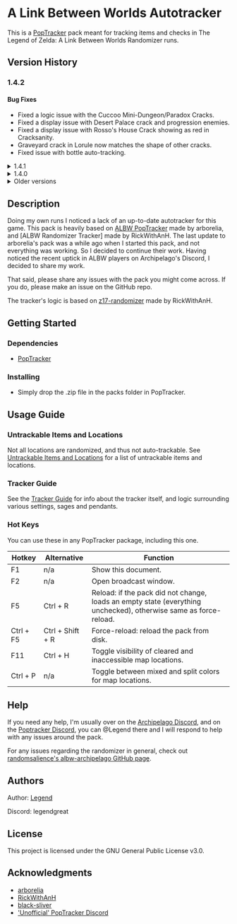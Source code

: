 # A Link Between Worlds Autotracker

This is a [PopTracker](https://poptracker.github.io/) pack meant for tracking items and checks in The Legend of Zelda: A Link Between Worlds Randomizer runs.

## Version History

[](https://github.com/Legendgreat/albw-ap-poptracker/tree/master#version_history)

### 1.4.2

#### Bug Fixes

- Fixed a logic issue with the Cuccoo Mini-Dungeon/Paradox Cracks.
- Fixed a display issue with Desert Palace crack and progression enemies.
- Fixed a display issue with Rosso's House Crack showing as red in Cracksanity.
- Graveyard crack in Lorule now matches the shape of other cracks.
- Fixed issue with bottle auto-tracking.

<details>

<summary>1.4.1</summary>

### 1.4.1b

- Golden bee should now properly be maintained between reconnects.

### 1.4.1

#### Location changes

- This update fixes some weird logic around Lorule Graveyard, specifically to do with lamp/firerod related logic.
- Cracks and Weather Vane locations are now trapezoid shaped. Cracks are slightly bigger than Weather Vanes so they're easier to distinguish.

#### Bug Fixes

- Trial door settings logic is fixed, and should now actually be tracked properly.

</details>

<details>

<summary>1.4.0</summary>

### 1.4.0

#### Layout

- This update adds compact versions of the map trackers. People were (rightfully) complaining that the original map trackers don't fit on 1080p, so the compact versions are now the default "Map Tracker (orientation)", while the original map trackers are renamed to "Full Map Tracker (orientation)". This compact version will have the compacted maps, as well as a tabbed version of the items.
  Small note: the horizontal compact variant isn't the most beautiful layout, but with the lack of centering or margins in tabs there's currently not a lot I can do to make it look better. Hopefully in a future PopTracker version I can fix that. For now, making the window as small as possible horizontally minimizes how awful it looks.
- The settings have been moved to their own settings menu on all variants, which you can find in the top toolbar next to AP.

#### Location changes

- The dungeon rewards have been re-introduced to the map. They are now directly linked to the dungeon items you see in the tracker, and are always visible even when set to ??.
- Dungeon locations on the Overworld maps are now slightly bigger, so they're easier to distinguish.

#### Bug Fixes

- Trial door settings should now be tracked properly and show the trial door as active.
- The premium milk check at the Bouldering Guy now works properly. Due to letter in a bottle and milk bar check being unavailable in the current version of ALBW APWorld, the milk bar check is now disabled when an AP connection is made. This allows z17-randomizer users to still track the milk bar trade route.

#### Remaining issues

- When swapping between AP slots or variants, some settings might not get updated properly. CTRL + Shift + R and reconnecting to AP will fix this. I want to fix this issue if possible but I'm not sure how, so I'm deferring this to a later minor release.

</details>

<details>

<summary>Older versions</summary>

<details>

<summary>1.3.x</summary>

<details>

<summary>1.3.1</summary>

### 1.3.1

#### Bug Fixes

- All cracks should now be in logic in cracksanity, with merge and quake, and some of the checks were updated for cracksanity as well.
- Hylian Shield AP item should now properly increment the shield item by two stages
- Blacksmith check should now work properly

</details>

<details>

<summary>1.3.0</summary>

### 1.3.0

#### Layout

- This update has a fresh new item layout, that looks a bit cleaner than the previous versions. Because of the new item layout, and some weird issues with resizing the window, I had to separate the vertical layout from the standard map tracker, so it's now in it's own tracker variant.
- I have also reintroduced the item tracker, which is now fully functional, including auto-tracking. Same as the map tracker, weather vanes have to be clicked, but dungeon items are auto-tracked.

#### Bug Fixes

- Premium Milk and Letter in a Bottle are now both trackable properly. I have made it in a way where you can click either milk or letter, since you aren't able to get both in any given run. (According to RickWithAnH)
- Thief Girl check is now properly available when having Thieves' Hideout reward item checked (Have to set it to Sage or Pendant, ?? doesn't work)
- Mother Maiamai checks are now disabled instead of cleared, when nice items are set to shuffled or off (From my experience they are always junked, let me know if I'm wrong)
- Death Mountain Maiamai should now appear in front of other checks too

#### Improvements

- Based on some feedback from the Archipelago Discord, future versions will have a more descriptive .zip file name, and I will be excluding the .git folder
- Removed most of the unnecessary files and images, bringing the final size of the .zip down to 20% of what it was before
- Did some minor housekeeping of the code

#### Remaining issues

- When diamond shape (Maiamai) locations overlap with square shaped ones, the square shape takes prevalence for the mouse hover. [Black Sliver](https://github.com/black-sliver/) is going to fix this in a future PopTracker update. _This is slated to be in the next release of PopTracker._

#### What's next

I'm thinking of adding in a crack tracker, right now the tracker only supports marking the tracker you went in to, and for cracksanity, the crack you come out of. I want to add a fully functional crack tracker where you can mark which crack leads where, with maybe an additional map where lines are drawn between pairs, or hovering one highlights another. I'm not sure if PopTracker supports this yet, but I'll see what I can do with the tools that I have.

</details>

</details>

<details>

<summary>1.2.x</summary>

<details>

<summary>1.2.1</summary>

### 1.2.1

- Quake is now tracked if found manually (not initial_crack_state)
- Open trials door should now be tracked
- Swordless mode is now tracked

</details>

<details>

<summary>1.2.0</summary>

### 1.2.0

#### Auto-tracked Settings

Settings from player .yaml's are now mostly auto-tracked. In a future update I will add a way to disable it if a lot of people ask for it.

Not everything _can_ be auto-tracked:

- `super_items`
- `assured_weapon`
- `skip_big_bomb_flower`
- `bow_of_light_in_castle`
- `treacherous_tower_floors`
- `keysy`

Luckily, most of these aren't important to track, except for keysy, which will still need to be manually clicked.

#### Bug Fixes

- Some checks were previously showing green when they should've been yellow or even red. Most of these were checks related to lamp in Dark and Swamp Palace, but also some logic related ones in Eastern Palace and House of Gales. All locations should now be showing the proper logic.
- The Maiamai locations in Hyrule Rupee Rush and Lorule Dark Ruins South Wall are now in the proper spot

#### Remaining issues

- Some Maiamai's in Death Mountain are still visually behind other locations, this will be fixed in a smaller update.

I will probably focus on the vertical layout of the Standard Tracker next.

</details>

</details>

<details>

<summary>1.1.x</summary>

<details>

<summary>1.1.2</summary>

### 1.1.2

- Fixed the versions_url link in manifest.json for automatic updates

</details>

<details>

<summary>1.1.1</summary>

### 1.1.1

#### Bug Fixes

- Master Ore is now auto-tracked properly
- Hyrule Castle checks are now auto-tracked properly
- Changed the Mother Maiamai location on Hyrule Overworld map temporarily, until the diamond shape hover issue is fixed in PopTracker
- Death Mountain Maiamai locations are now diamond shaped too

#### Improvements

- Added automatic pack update notifications

#### Remaining issues

- When diamond shape (Maiamai) locations overlap with square shaped ones, the square shape takes prevalence for the mouse hover. [Black Sliver](https://github.com/black-sliver/) is going to fix this in a future PopTracker update.

</details>

<details>

<summary>1.1.0</summary>

### 1.1.0

#### Bug Fixes

- Tracker should now display properly on resolutions below 1440p
- Lorule Castle small keys are now auto-tracked properly
- Osfala rented item is now tracked properly

#### Improvements

- All locations are a bit smaller so it's easier to look at
- Maiamai checks are now diamond shaped so they're easier to distinguish from item checks, they also appear in front instead of behind other checks
- Dungeon map images are now combined, and have a floor label
- Bottle for trade quest is now 1 combined letter/milk bottle based on information from RickWithAnH, and should alleviate some confusion around how it's randomized
- Rainbow sage and rainbow pendant is removed from the dungeon prize tracker, and all pendants are now in there
- Sages in every dungeon's prize tracker now have numbers next to them to make them easier to distinguish when they are still greyed out (1 = gulley, 2 = oren, etc.)
- Added a Go! Mode tracker in the Lorule Castle key tracker, where there was previously nothing. May or may not work, untested.

#### Remaining issues

- Due to refactor of the dungeon locations, sages and pendants are not properly displayed in dungeons, but still work when toggled in the dungeon item tracker in the bottom dock

If dungeon location checks don't match up with where they should, please let me know. I made sure to test this time but there's a chance I missed something.

</details>

</details>

<details>

<summary>1.0.x</summary>

- 1.0.4
  - slightly adjusted layout, added individual sage portraits to the progression, and added guide to README.md
- 1.0.3
  - Desert Palace had some weird bugs left, fixed now.
- 1.0.2
  - Dungeon tracking should be fixed
- 1.0.1
  - Working autotracking for all locations, items, and dungeon items.
    Sadly no sages/pendants, or events such as bumping into shady guy until apworld has location codes for those.
- 1.0.0
  - Initial Release
  - Changes from arborelia's version include refactoring of the location files, adding proper tracking for locations, tracking dungeon keys and items, and minor adjustments to the layouts, as well as merging it with the latest version of RickWithAnH's tracker.

</details>

</details>

## Description

Doing my own runs I noticed a lack of an up-to-date autotracker for this game. This pack is heavily based on [ALBW PopTracker](https://github.com/arborelia/albw-poptracker/tree/main) made by arborelia, and [ALBW Randomizer Tracker] made by RickWithAnH. The last update to arborelia's pack was a while ago when I started this pack, and not everything was working. So I decided to continue their work. Having noticed the recent uptick in ALBW players on Archipelago's Discord, I decided to share my work.

That said, please share any issues with the pack you might come across. If you do, please make an issue on the GitHub repo.

The tracker's logic is based on [z17-randomizer](https://github.com/rickfay/z17-randomizer) made by RickWithAnH.

## Getting Started

[](https://github.com/Legendgreat/albw-ap-poptracker/tree/master#getting-started)

### Dependencies

- [PopTracker](https://poptracker.github.io/)

### Installing

- Simply drop the .zip file in the packs folder in PopTracker.

## Usage Guide

### Untrackable Items and Locations

[](https://github.com/Legendgreat/albw-ap-poptracker/tree/master#untrackable-items-and-locations)

Not all locations are randomized, and thus not auto-trackable. See [Untrackable Items and Locations](https://github.com/Legendgreat/albw-ap-poptracker/blob/main/docs/UNTRACKABLE.md) for a list of untrackable items and locations.

### Tracker Guide

[](https://github.com/Legendgreat/albw-ap-poptracker/tree/master#tracker-guide)

See the [Tracker Guide](https://github.com/Legendgreat/albw-ap-poptracker/blob/main/docs/GUIDE.md) for info about the tracker itself, and logic surrounding various settings, sages and pendants.

### Hot Keys

[](https://github.com/Legendgreat/albw-ap-poptracker/tree/master#hot-keys)

You can use these in any PopTracker package, including this one.

| Hotkey    | Alternative      | Function                                                                                                         |
| --------- | ---------------- | ---------------------------------------------------------------------------------------------------------------- |
| F1        | n/a              | Show this document.                                                                                              |
| F2        | n/a              | Open broadcast window.                                                                                           |
| F5        | Ctrl + R         | Reload: if the pack did not change, loads an empty state (everything unchecked), otherwise same as force-reload. |
| Ctrl + F5 | Ctrl + Shift + R | Force-reload: reload the pack from disk.                                                                         |
| F11       | Ctrl + H         | Toggle visibility of cleared and inaccessible map locations.                                                     |
| Ctrl + P  | n/a              | Toggle between mixed and split colors for map locations.                                                         |

## Help

If you need any help, I'm usually over on the [Archipelago Discord](https://discord.gg/8Z65BR2), and on the [Poptracker Discord](https://discord.com/invite/gwThqMCPgK), you can @Legend there and I will respond to help with any issues around the pack.

For any issues regarding the randomizer in general, check out [randomsalience's albw-archipelago GitHub page](https://github.com/randomsalience/albw-archipelago).

## Authors

Author: [Legend](https://github.com/Legendgreat)

Discord: legendgreat

## License

This project is licensed under the GNU General Public License v3.0.

## Acknowledgments

- [arborelia](https://github.com/arborelia)
- [RickWithAnH](https://github.com/rickfay)
- [black-sliver](https://github.com/black-sliver)
- ['Unofficial' PopTracker Discord](https://discord.com/invite/gwThqMCPgK)

